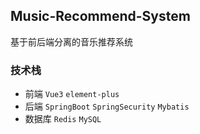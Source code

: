 ## Music-Recommend-System
基于前后端分离的音乐推荐系统
### 技术栈
- 前端 `Vue3` `element-plus`
- 后端 `SpringBoot` `SpringSecurity` `Mybatis`
- 数据库 `Redis` `MySQL`
